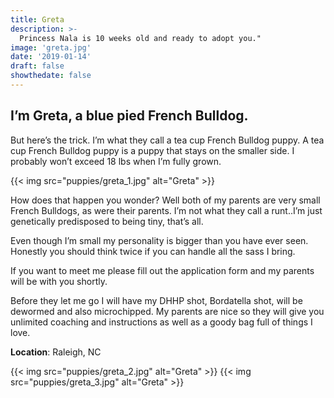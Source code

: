 ```yaml
---
title: Greta
description: >-
  Princess Nala is 10 weeks old and ready to adopt you."
image: 'greta.jpg'
date: '2019-01-14'
draft: false
showthedate: false
---
```


## I’m Greta, a blue pied French Bulldog.
But here’s the trick. I’m what they call a tea cup French Bulldog puppy. A tea cup French Bulldog puppy is a puppy that stays on the smaller side. I probably won’t exceed 18 lbs when I’m fully grown.

{{< img src="puppies/greta_1.jpg" alt="Greta" >}}

How does that happen you wonder? Well both of my parents are very small French Bulldogs, as were their parents. I’m not what they call a runt..I’m just genetically predisposed to being tiny, that’s all.

Even though I’m small my personality is bigger than you have ever seen. Honestly you should think twice if you can handle all the sass I bring.

If you want to meet me please fill out the application form and my parents will be with you shortly.

Before they let me go I will have my DHHP shot, Bordatella shot, will be dewormed and also microchipped. My parents are nice so they will give you unlimited coaching and instructions as well as a goody bag full of things I love.

**Location**: Raleigh, NC

{{< img src="puppies/greta_2.jpg" alt="Greta" >}}
{{< img src="puppies/greta_3.jpg" alt="Greta" >}}